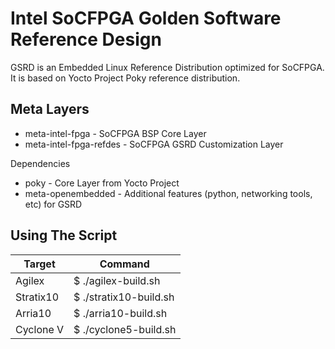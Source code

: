 # Intel SoCFPGA Golden Software Reference Design

GSRD is an Embedded Linux Reference Distribution optimized for SoCFPGA.
It is based on Yocto Project Poky reference distribution.

## Meta Layers

* meta-intel-fpga - SoCFPGA BSP Core Layer
* meta-intel-fpga-refdes - SoCFPGA GSRD Customization Layer

Dependencies
* poky - Core Layer from Yocto Project
* meta-openembedded - Additional features (python, networking tools, etc) for GSRD

## Using The Script


|  Target   |        Command         |
| --------- | ---------------------- |
| Agilex    | $ ./agilex-build.sh    |
| Stratix10 | $ ./stratix10-build.sh |
| Arria10   | $ ./arria10-build.sh   |
| Cyclone V | $ ./cyclone5-build.sh  |

